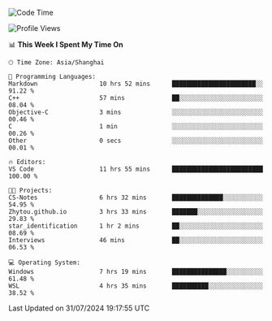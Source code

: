 <!--START_SECTION:waka-->
![Code Time](http://img.shields.io/badge/Code%20Time-1%2C880%20hrs%202%20mins-blue)

![Profile Views](http://img.shields.io/badge/Profile%20Views-5-blue)

📊 **This Week I Spent My Time On** 

```text
🕑︎ Time Zone: Asia/Shanghai

💬 Programming Languages: 
Markdown                 10 hrs 52 mins      ███████████████████████░░   91.22 % 
C++                      57 mins             ██░░░░░░░░░░░░░░░░░░░░░░░   08.04 % 
Objective-C              3 mins              ░░░░░░░░░░░░░░░░░░░░░░░░░   00.46 % 
C                        1 min               ░░░░░░░░░░░░░░░░░░░░░░░░░   00.26 % 
Other                    0 secs              ░░░░░░░░░░░░░░░░░░░░░░░░░   00.01 % 

🔥 Editors: 
VS Code                  11 hrs 55 mins      █████████████████████████   100.00 % 

🐱‍💻 Projects: 
CS-Notes                 6 hrs 32 mins       ██████████████░░░░░░░░░░░   54.95 % 
Zhytou.github.io         3 hrs 33 mins       ███████░░░░░░░░░░░░░░░░░░   29.83 % 
star_identification      1 hr 2 mins         ██░░░░░░░░░░░░░░░░░░░░░░░   08.69 % 
Interviews               46 mins             ██░░░░░░░░░░░░░░░░░░░░░░░   06.53 % 

💻 Operating System: 
Windows                  7 hrs 19 mins       ███████████████░░░░░░░░░░   61.48 % 
WSL                      4 hrs 35 mins       ██████████░░░░░░░░░░░░░░░   38.52 % 
```


 Last Updated on 31/07/2024 19:17:55 UTC
<!--END_SECTION:waka-->